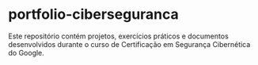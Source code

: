 # portfolio-ciberseguranca
Este repositório contém projetos, exercícios práticos e documentos desenvolvidos durante o curso de Certificação em Segurança Cibernética do Google.
